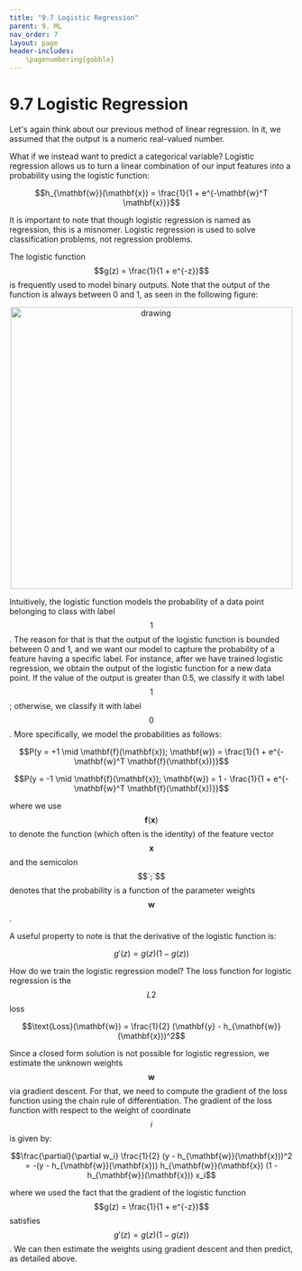 ```yaml
---
title: "9.7 Logistic Regression"
parent: 9. ML
nav_order: 7
layout: page
header-includes:
    \pagenumbering{gobble}
---
```


# 9.7 Logistic Regression

Let's again think about our previous method of linear regression. In it, we assumed that the output is a numeric real-valued number.

What if we instead want to predict a categorical variable? Logistic regression allows us to turn a linear combination of our input features into a probability using the logistic function:

$$h_{\mathbf{w}}(\mathbf{x}) = \frac{1}{1 + e^{-\mathbf{w}^T \mathbf{x}}}$$

It is important to note that though logistic regression is named as regression, this is a misnomer. Logistic regression is used to solve classification problems, not regression problems.

The logistic function $$g(z) = \frac{1}{1 + e^{-z}}$$ is frequently used to model binary outputs. Note that the output of the function is always between 0 and 1, as seen in the following figure:

<center>
    <img src = "../assets/images/Generalized_logistic_function_A0_K1_B1.5_Q0.5_ν0.5_M0.5.png" alt = "drawing" style = "width:500px;"/>
</center>

Intuitively, the logistic function models the probability of a data point belonging to class with label $$1$$. The reason for that is that the output of the logistic function is bounded between 0 and 1, and we want our model to capture the probability of a feature having a specific label. For instance, after we have trained logistic regression, we obtain the output of the logistic function for a new data point. If the value of the output is greater than 0.5, we classify it with label $$1$$; otherwise, we classify it with label $$0$$. More specifically, we model the probabilities as follows:

$$P(y = +1 \mid \mathbf{f}(\mathbf{x}); \mathbf{w}) = \frac{1}{1 + e^{-\mathbf{w}^T \mathbf{f}(\mathbf{x})}}$$

$$P(y = -1 \mid \mathbf{f}(\mathbf{x}); \mathbf{w}) = 1 - \frac{1}{1 + e^{-\mathbf{w}^T \mathbf{f}(\mathbf{x})}}$$

where we use $$\mathbf{f}(\mathbf{x})$$ to denote the function (which often is the identity) of the feature vector $$\mathbf{x}$$ and the semicolon $$`;`$$ denotes that the probability is a function of the parameter weights $$\mathbf{w}$$.

A useful property to note is that the derivative of the logistic function is:

$$g'(z) = g(z)(1 - g(z))$$

How do we train the logistic regression model? The loss function for logistic regression is the $$L2$$ loss 

$$\text{Loss}(\mathbf{w}) = \frac{1}{2} (\mathbf{y} - h_{\mathbf{w}}(\mathbf{x}))^2$$

Since a closed form solution is not possible for logistic regression, we estimate the unknown weights $$\mathbf{w}$$ via gradient descent. For that, we need to compute the gradient of the loss function using the chain rule of differentiation. The gradient of the loss function with respect to the weight of coordinate $$i$$ is given by:

$$\frac{\partial}{\partial w_i} \frac{1}{2} (y - h_{\mathbf{w}}(\mathbf{x}))^2 = -(y - h_{\mathbf{w}}(\mathbf{x})) h_{\mathbf{w}}(\mathbf{x}) (1 - h_{\mathbf{w}}(\mathbf{x})) x_i$$

where we used the fact that the gradient of the logistic function $$g(z) = \frac{1}{1 + e^{-z}}$$ satisfies $$g'(z) = g(z)(1 - g(z))$$. We can then estimate the weights using gradient descent and then predict, as detailed above.